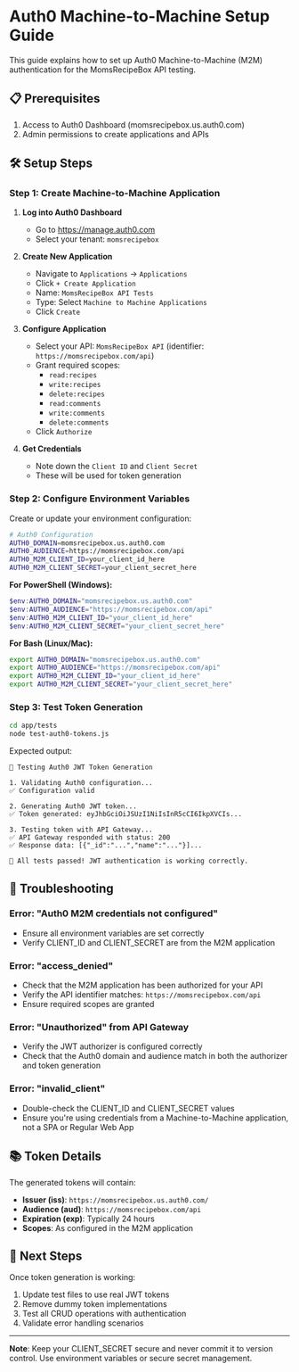 # Auth0 Machine-to-Machine Setup Guide

This guide explains how to set up Auth0 Machine-to-Machine (M2M) authentication for the MomsRecipeBox API testing.

## 📋 Prerequisites

1. Access to Auth0 Dashboard (momsrecipebox.us.auth0.com)
2. Admin permissions to create applications and APIs

## 🛠️ Setup Steps

### Step 1: Create Machine-to-Machine Application

1. **Log into Auth0 Dashboard**
   - Go to <https://manage.auth0.com>
   - Select your tenant: `momsrecipebox`

2. **Create New Application**
   - Navigate to `Applications` → `Applications`
   - Click `+ Create Application`
   - Name: `MomsRecipeBox API Tests`
   - Type: Select `Machine to Machine Applications`
   - Click `Create`

3. **Configure Application**
   - Select your API: `MomsRecipeBox API` (identifier: `https://momsrecipebox.com/api`)
   - Grant required scopes:
     - `read:recipes`
     - `write:recipes`
     - `delete:recipes`
     - `read:comments`
     - `write:comments`
     - `delete:comments`
   - Click `Authorize`

4. **Get Credentials**
   - Note down the `Client ID` and `Client Secret`
   - These will be used for token generation

### Step 2: Configure Environment Variables

Create or update your environment configuration:

```bash
# Auth0 Configuration
AUTH0_DOMAIN=momsrecipebox.us.auth0.com
AUTH0_AUDIENCE=https://momsrecipebox.com/api
AUTH0_M2M_CLIENT_ID=your_client_id_here
AUTH0_M2M_CLIENT_SECRET=your_client_secret_here
```

**For PowerShell (Windows):**

```powershell
$env:AUTH0_DOMAIN="momsrecipebox.us.auth0.com"
$env:AUTH0_AUDIENCE="https://momsrecipebox.com/api"
$env:AUTH0_M2M_CLIENT_ID="your_client_id_here"
$env:AUTH0_M2M_CLIENT_SECRET="your_client_secret_here"
```

**For Bash (Linux/Mac):**

```bash
export AUTH0_DOMAIN="momsrecipebox.us.auth0.com"
export AUTH0_AUDIENCE="https://momsrecipebox.com/api"
export AUTH0_M2M_CLIENT_ID="your_client_id_here"
export AUTH0_M2M_CLIENT_SECRET="your_client_secret_here"
```

### Step 3: Test Token Generation

```bash
cd app/tests
node test-auth0-tokens.js
```

Expected output:

```text
🔐 Testing Auth0 JWT Token Generation

1. Validating Auth0 configuration...
✅ Configuration valid

2. Generating Auth0 JWT token...
✅ Token generated: eyJhbGciOiJSUzI1NiIsInR5cCI6IkpXVCIs...

3. Testing token with API Gateway...
✅ API Gateway responded with status: 200
✅ Response data: [{"_id":"...","name":"..."}]...

🎉 All tests passed! JWT authentication is working correctly.
```

## 🔧 Troubleshooting

### Error: "Auth0 M2M credentials not configured"

- Ensure all environment variables are set correctly
- Verify CLIENT_ID and CLIENT_SECRET are from the M2M application

### Error: "access_denied"

- Check that the M2M application has been authorized for your API
- Verify the API identifier matches: `https://momsrecipebox.com/api`
- Ensure required scopes are granted

### Error: "Unauthorized" from API Gateway

- Verify the JWT authorizer is configured correctly
- Check that the Auth0 domain and audience match in both the authorizer and token generation

### Error: "invalid_client"

- Double-check the CLIENT_ID and CLIENT_SECRET values
- Ensure you're using credentials from a Machine-to-Machine application, not a SPA or Regular Web App

## 📚 Token Details

The generated tokens will contain:

- **Issuer (iss)**: `https://momsrecipebox.us.auth0.com/`
- **Audience (aud)**: `https://momsrecipebox.com/api`
- **Expiration (exp)**: Typically 24 hours
- **Scopes**: As configured in the M2M application

## 🔄 Next Steps

Once token generation is working:

1. Update test files to use real JWT tokens
2. Remove dummy token implementations
3. Test all CRUD operations with authentication
4. Validate error handling scenarios

---

**Note**: Keep your CLIENT_SECRET secure and never commit it to version control. Use environment variables or secure secret management.
